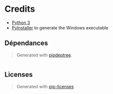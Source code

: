 # Credits

- [Python 3](https://www.python.org/)
- [PyInstaller](https://www.pyinstaller.org/) to generate the Windows executable

## Dépendances

> Generated with [pipdeptree](https://pypi.org/project/pipdeptree/).

```{include} dependencies.md

```

## Licenses

> Generated with [pip-licenses](https://pypi.org/project/pip-licenses/)

```{include} licenses.md

```
